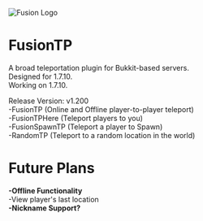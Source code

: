 ![Fusion Logo](https://i.imgur.com/pa9g9Kc.png)
# FusionTP
A broad teleportation plugin for Bukkit-based servers.\
Designed for 1.7.10. \
Working on 1.7.10.

Release Version: v1.200\
-FusionTP (Online and Offline player-to-player teleport)\
-FusionTPHere (Teleport players to you)\
-FusionSpawnTP (Teleport a player to Spawn)\
-RandomTP (Teleport to a random location in the world)

# Future Plans
**-Offline Functionality**\
-View player's last location \
**-Nickname Support?**
